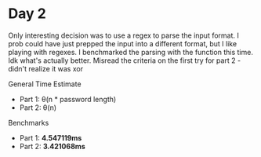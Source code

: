 # Day 2
Only interesting decision was to use a regex to parse the input format. I prob could have just prepped the input into a different format, but I like playing with regexes. I benchmarked the parsing with the function this time. Idk what's actually better.
Misread the criteria on the first try for part 2 - didn't realize it was xor

General Time Estimate
- Part 1: θ(n * password length)
- Part 2: θ(n)

Benchmarks
- Part 1: **4.547119ms**
- Part 2: **3.421068ms**



